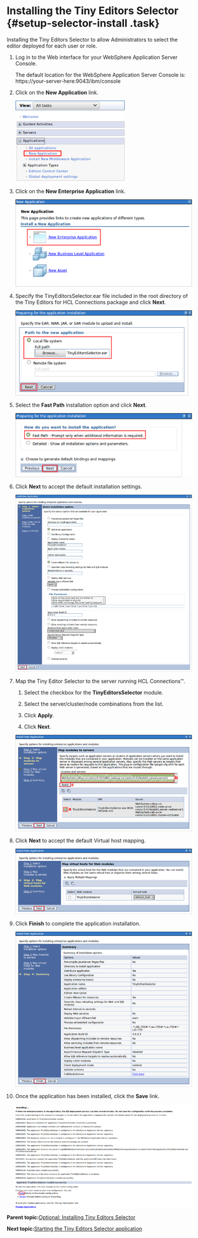 # Installing the Tiny Editors Selector {#setup-selector-install .task}

Installing the Tiny Editors Selector to allow Administrators to select the editor deployed for each user or role.

1.  Log in to the Web interface for your WebSphere Application Server Console.

    The default location for the WebSphere Application Server Console is: https://your-server-here:9043/ibm/console

2.  Click on the **New Application** link.

    ![WebSphere New Application link](resource/was/applications_new_application.png)

3.  Click on the **New Enterprise Application** link.

    ![New Enterprise Application link](resource/was/applications_new_enterprise_application.png)

4.  Specify the TinyEditorsSelector.ear file included in the root directory of the Tiny Editors for HCL Connections package and click **Next**.

    ![Select TinyEditorsSelector.ear](resource/was/select_connectsix.png)

5.  Select the **Fast Path** installation option and click **Next**.

    ![Choose "Fast Path"](resource/was/applications_fast_path.png)

6.  Click **Next** to accept the default installation settings.

    ![Select install options](resource/was/install_connectsix_01.png)

7.  Map the Tiny Editor Selector to the server running HCL Connections™.

    1.  Select the checkbox for the **TinyEditorsSelector** module.

    2.  Select the server/cluster/node combinations from the list.

    3.  Click **Apply**.

    4.  Click **Next**.

    ![Map modules to servers](resource/was/install_connectsix_02.png)

8.  Click **Next** to accept the default Virtual host mapping.

    ![Map virtual hosts for Web modules](resource/was/install_connectsix_03.png)

9.  Click **Finish** to complete the application installation.

    ![Installation Summary](resource/was/install_connectsix_04.png)

10. Once the application has been installed, click the **Save** link.

    ![Save changes](resource/was/install_connectsix_05.png)


**Parent topic:**[Optional: Installing Tiny Editors Selector](../../install/tiny_editors/t_01-setup_01-selector_00-summary.md)

**Next topic:**[Starting the Tiny Editors Selector application](../../install/tiny_editors/t_01-setup_01-selector_02-start.md)

